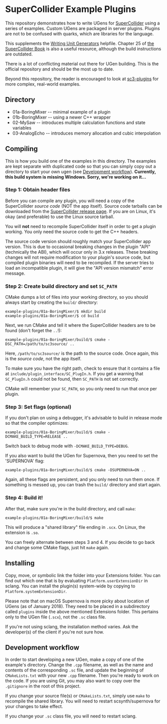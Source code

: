 # SuperCollider Example Plugins

This repository demonstrates how to write UGens for [SuperCollider](https://github.com/supercollider/supercollider) using a series of examples. Custom UGens are packaged in server plugins. Plugins are not to be confused with quarks, which are libraries for the language.

This supplements the [Writing Unit Generators](http://doc.sccode.org/Guides/WritingUGens.html) helpfile. Chapter 25 of [the SuperCollider Book](http://www.supercolliderbook.net/) is also a useful resource, although the build instructions are outdated.

There is a lot of conflicting material out there for UGen building. This is the official repository and should be the most up to date.

Beyond this repository, the reader is encouraged to look at [sc3-plugins](https://github.com/supercollider/sc3-plugins) for more complex, real-world examples.

## Directory

- 01a-BoringMixer -- minimal example of a plugin
- 01b-BoringMixer -- using a newer C++ wrapper
- 02-MySaw -- introduces multiple calculation functions and state variables
- 03-AnalogEcho -- introduces memory allocation and cubic interpolation

## Compiling

This is how you build one of the examples in this directory. The examples are kept separate with duplicated code so that you can simply copy out a directory to start your own ugen (see [Development workflow](#development-workflow)). **Currently, this build system is missing Windows. Sorry, we're working on it...**

### Step 1: Obtain header files

Before you can compile any plugin, you will need a copy of the SuperCollider *source code* (NOT the app itself). 
Source code tarballs can be downloaded from the [SuperCollider release page](https://github.com/supercollider/supercollider/releases). If you are on Linux, it's okay (and preferable) to use the Linux source tarball.

You will **not** need to recompile SuperCollider itself in order to get a plugin working. You only need the source code to get the C++ headers.

The source code version should roughly match your SuperCollider app version. This is due to occasional breaking changes in the plugin "API" (technically the ABI), which will occur only in 3.x releases. These breaking changes will not require modification to your plugin's source code, but compiled plugin binaries will need to be recompiled. If the server tries to load an incompatible plugin, it will give the "API version mismatch" error message.

### Step 2: Create build directory and set `SC_PATH`

CMake dumps a lot of files into your working directory, so you should always start by creating the `build/` directory:

```shell
example-plugins/01a-BoringMixer/$ mkdir build
example-plugins/01a-BoringMixer/$ cd build
```

Next, we run CMake and tell it where the SuperCollider headers are to be found (don't forget the `..`!):

```shell
example-plugins/01a-BoringMixer/build/$ cmake -DSC_PATH=/path/to/sc3source/ ..
```

Here, `/path/to/sc3source/` is the path to the source code. Once again, this is the *source code*, not the app itself.

To make sure you have the right path, check to ensure that it contains a file at `include/plugin_interface/SC_PlugIn.h`. If you get a warning that `SC_PlugIn.h` could not be found, then `SC_PATH` is not set correctly.

CMake will remember your `SC_PATH`, so you only need to run that once per plugin.

### Step 3: Set flags (optional)

If you don't plan on using a debugger, it's advisable to build in release mode so that the compiler optimizes:

```shell
example-plugins/01a-BoringMixer/build/$ cmake -DCMAKE_BUILD_TYPE=RELEASE ..
```

Switch back to debug mode with `-DCMAKE_BUILD_TYPE=DEBUG`.

If you also want to build the UGen for Supernova, then you need to set the 'SUPERNOVA' flag:

```shell
example-plugins/01a-BoringMixer/build/$ cmake -DSUPERNOVA=ON ..
```

Again, all these flags are persistent, and you only need to run them once. If something is messed up, you can trash the `build/` directory and start again.

### Step 4: Build it!

After that, make sure you're in the build directory, and call `make`:

```shell
example-plugins/01a-BoringMixer/build/$ make
```

This will produce a "shared library" file ending in `.scx`. On Linux, the extension is `.so`.

You can freely alternate between steps 3 and 4. If you decide to go back and change some CMake flags, just hit `make` again.

## Installing

Copy, move, or symbolic link the folder into your Extensions folder. You can find out which one that is by evaluating `Platform.userExtensionDir` in sclang. You can install the plugin(s) system-wide by copying to `Platform.systemExtensionDir`.

Please note that on macOS Supernova is more picky about location of UGens (as of January 2018). They need to be placed in a subdirectory called `plugins` inside the above mentioned Extensions folder. This pertains only to the UGen file (`.scx`), not the `.sc` class file.

If you're not using sclang, the installation method varies. Ask the developer(s) of the client if you're not sure how.

## Development workflow

In order to start developing a new UGen, make a copy of one of the example's directory. Change the `.cpp` filename, as well as the name and contents of the corresponding `.sc` file, and update the beginning of `CMakeLists.txt` with your new `.cpp` filename. Then you're ready to work on the code. If you are using Git, you may also want to copy over the `.gitignore` in the root of this project.

If you change your source file(s) or `CMakeLists.txt`, simply use `make` to recompile the shared library. You will need to restart scsynth/supernova for your changes to take effect.

If you change your `.sc` class file, you will need to restart sclang.
